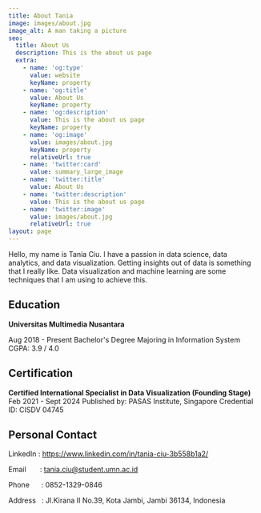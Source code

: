 ```yaml
---
title: About Tania
image: images/about.jpg
image_alt: A man taking a picture
seo:
  title: About Us
  description: This is the about us page
  extra:
    - name: 'og:type'
      value: website
      keyName: property
    - name: 'og:title'
      value: About Us
      keyName: property
    - name: 'og:description'
      value: This is the about us page
      keyName: property
    - name: 'og:image'
      value: images/about.jpg
      keyName: property
      relativeUrl: true
    - name: 'twitter:card'
      value: summary_large_image
    - name: 'twitter:title'
      value: About Us
    - name: 'twitter:description'
      value: This is the about us page
    - name: 'twitter:image'
      value: images/about.jpg
      relativeUrl: true
layout: page
---
```

Hello, my name is Tania Ciu. I have a passion in data science, data analytics, and data visualization. Getting insights out of data is something that I really like. Data visualization and machine learning are some techniques that I am using to achieve this.

## Education

**Universitas Multimedia Nusantara**

Aug 2018 - Present Bachelor's Degree Majoring in Information System CGPA: 3.9 / 4.0

## Certification

**Certified International Specialist in Data Visualization (Founding Stage)**
Feb 2021 - Sept 2024
Published by: PASAS Institute, Singapore
Credential ID: CISDV 04745

## Personal Contact

LinkedIn : <https://www.linkedin.com/in/tania-ciu-3b558b1a2/>

Email       : <tania.ciu@student.umn.ac.id>

Phone      : 0852-1329-0846

Address   : Jl.Kirana II No.39, Kota Jambi, Jambi 36134, Indonesia

